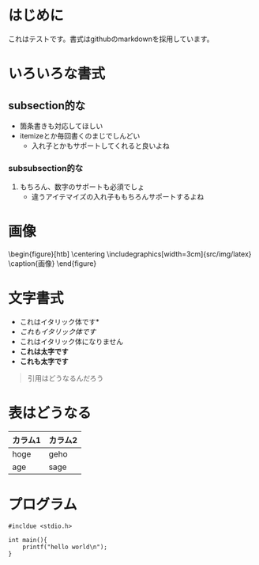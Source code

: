 # はじめに

これはテストです。書式はgithubのmarkdownを採用しています。


# いろいろな書式

## subsection的な

* 箇条書きも対応してほしい
* itemizeとか毎回書くのまじでしんどい
    * 入れ子とかもサポートしてくれると良いよね

### subsubsection的な

1. もちろん、数字のサポートも必須でしょ
    * 違うアイテマイズの入れ子ももちろんサポートするよね

# 画像

\begin{figure}[htb]
  \centering
  \includegraphics[width=3cm]{src/img/latex}
  \caption{画像}
\end{figure}


# 文字書式

* これはイタリック体です*
* _これもイタリック体です_
* これはイタリック体になりません
* **これは太字です**
* __これも太字です__

> 引用はどうなるんだろう

# 表はどうなる

|カラム1|カラム2|
|------|------|
|hoge|geho|
|age|sage|

# プログラム
	#incldue <stdio.h>

	int main(){
		printf("hello world\n");
	}
